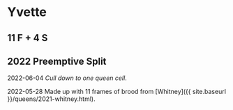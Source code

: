 # Yvette

## 11 F + 4 S

## 2022 Preemptive Split

2022-06-04 *Cull down to one queen cell*.

2022-05-28 Made up with 11 frames of brood from [Whitney]({{ site.baseurl }}/queens/2021-whitney.html).
